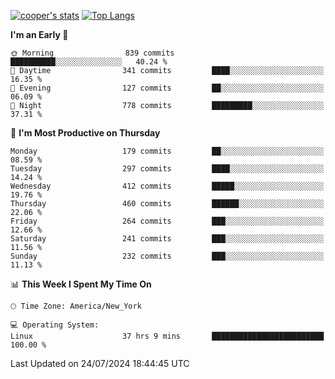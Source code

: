 [![cooper's stats](https://github-readme-stats-l2ak-km2n59e3j-coopjzs-projects.vercel.app/api?username=coopjz&count_private=true)](https://github.com/coopjz/github-readme-stats)
[![Top Langs](https://github-readme-stats-l2ak-km2n59e3j-coopjzs-projects.vercel.app/api/top-langs/?username=coopjz&count_private=true&langs_count=8&layout=compact&&hide=C)](https://github.com/coopjz/github-readme-stats)
<!--START_SECTION:waka-->
**I'm an Early 🐤** 

```text
🌞 Morning                839 commits         ██████████░░░░░░░░░░░░░░░   40.24 % 
🌆 Daytime                341 commits         ████░░░░░░░░░░░░░░░░░░░░░   16.35 % 
🌃 Evening                127 commits         ██░░░░░░░░░░░░░░░░░░░░░░░   06.09 % 
🌙 Night                  778 commits         █████████░░░░░░░░░░░░░░░░   37.31 % 
```
📅 **I'm Most Productive on Thursday** 

```text
Monday                   179 commits         ██░░░░░░░░░░░░░░░░░░░░░░░   08.59 % 
Tuesday                  297 commits         ████░░░░░░░░░░░░░░░░░░░░░   14.24 % 
Wednesday                412 commits         █████░░░░░░░░░░░░░░░░░░░░   19.76 % 
Thursday                 460 commits         ██████░░░░░░░░░░░░░░░░░░░   22.06 % 
Friday                   264 commits         ███░░░░░░░░░░░░░░░░░░░░░░   12.66 % 
Saturday                 241 commits         ███░░░░░░░░░░░░░░░░░░░░░░   11.56 % 
Sunday                   232 commits         ███░░░░░░░░░░░░░░░░░░░░░░   11.13 % 
```


📊 **This Week I Spent My Time On** 

```text
🕑︎ Time Zone: America/New_York

💻 Operating System: 
Linux                    37 hrs 9 mins       █████████████████████████   100.00 % 
```


 Last Updated on 24/07/2024 18:44:45 UTC
<!--END_SECTION:waka-->
